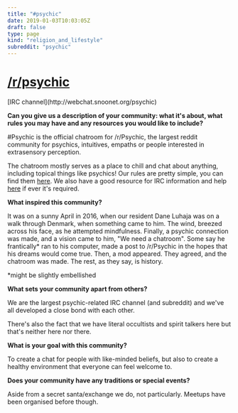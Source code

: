 ```yaml
---
title: "#psychic"
date: 2019-01-03T10:03:05Z
draft: false
type: page
kind: "religion_and_lifestyle"
subreddit: "psychic"
---
```


<h1><a href="https://psychic.reddit.com">/r/psychic</a></h1>
[IRC channel](http://webchat.snoonet.org/psychic)

**Can you give us a description of your community: what it's about, what rules you may have and any resources you would like to include?**

#Psychic is the official chatroom for /r/Psychic, the largest reddit community for psychics, intuitives, empaths or people interested in extrasensory perception.

The chatroom mostly serves as a place to chill and chat about anything, including topical things like psychics! Our rules are pretty simple, you can find them [here](https://www.reddit.com/r/Psychic/wiki/index/chatroom#wiki_rules.2Fguidelines). We also have a good resource for IRC information and help [here](https://www.reddit.com/r/Psychic/wiki/index/chatroom) if ever it's required.

**What inspired this community?**

It was on a sunny April in 2016, when our resident Dane Luhaja was on a walk through Denmark, when something came to him. The wind, breezed across his face, as he attempted mindfulness. Finally, a psychic connection was made, and a vision came to him, "We need a chatroom".
Some say he frantically* ran to his computer, made a post to /r/Psychic in the hopes that his dreams would come true.
Then, a mod appeared. They agreed, and the chatroom was made.
The rest, as they say, is history.

*might be slightly embellished

**What sets your community apart from others?**

We are the largest psychic-related IRC channel (and subreddit) and we've all developed a close bond with each other.

There's also the fact that we have literal occultists and spirit talkers here but that's neither here nor there.

**What is your goal with this community?**

To create a chat for people with like-minded beliefs, but also to create a healthy environment that everyone can feel welcome to.

**Does your community have any traditions or special events?**

Aside from a secret santa/exchange we do, not particularly. Meetups have been organised before though.

